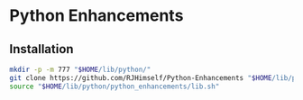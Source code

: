 # Python Enhancements

## Installation

```bash
mkdir -p -m 777 "$HOME/lib/python/"
git clone https://github.com/RJHimself/Python-Enhancements "$HOME/lib/python/python_enhancements"
source "$HOME/lib/python/python_enhancements/lib.sh"
```
